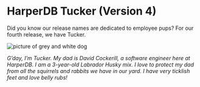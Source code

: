 # HarperDB Tucker (Version 4)

Did you know our release names are dedicated to employee pups? For our fourth release, we have Tucker.

![picture of grey and white dog](../../../../images/dogs/tucker.png)

_G’day, I’m Tucker. My dad is David Cockerill, a software engineer here at HarperDB. I am a 3-year-old Labrador Husky mix. I love to protect my dad from all the squirrels and rabbits we have in our yard. I have very ticklish feet and love belly rubs!_
